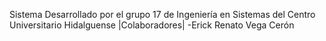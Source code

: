 Sistema Desarrollado por el grupo 17 de Ingeniería en Sistemas del Centro Universitario Hidalguense
|Colaboradores|
-Erick Renato Vega Cerón
